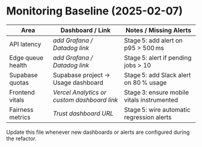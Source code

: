 # Monitoring Baseline (2025-02-07)

| Area              | Dashboard / Link                                 | Notes / Missing Alerts                    |
| ----------------- | ------------------------------------------------ | ----------------------------------------- |
| API latency       | _add Grafana / Datadog link_                      | Stage 5: add alert on p95 > 500 ms        |
| Edge queue health | _add Grafana / Datadog link_                      | Stage 5: alert if pending jobs > 10       |
| Supabase quotas   | Supabase project → Usage dashboard                | Stage 5: add Slack alert on 80 % usage    |
| Frontend vitals   | _Vercel Analytics or custom dashboard link_       | Stage 3: ensure mobile vitals instrumented|
| Fairness metrics  | _Trust dashboard URL_                             | Stage 5: wire automatic regression alerts |

Update this file whenever new dashboards or alerts are configured during the refactor.


